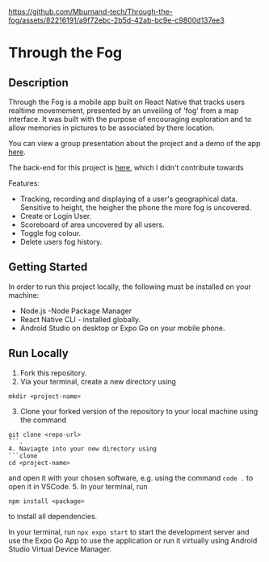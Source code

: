 https://github.com/Mburnand-tech/Through-the-fog/assets/82216191/a9f72ebc-2b5d-42ab-bc9e-c9800d137ee3

# Through the Fog
## Description 

Through the Fog is a mobile app built on React Native that tracks users realtime movemement, presented by an unveiling of 'fog' from a map interface. It was built with the purpose of encouraging exploration and to allow memories in pictures to be associated by there location. 

You can view a group presentation about the project and a demo of the app [here](https://github.com/Mburnand-tech/Through-the-fog/assets/82216191/a9f72ebc-2b5d-42ab-bc9e-c9800d137ee3).

The back-end for this project is [here](https://github.com/leahbanks/BE-through-the-fog), which I didn't contribute towards 

Features:
- Tracking, recording and displaying of a user's geographical data. Sensitive to height, the heigher the phone the more fog is uncovered.
- Create or Login User.
- Scoreboard of area uncovered by all users.
- Toggle fog colour.
- Delete users fog history.

## Getting Started 

In order to run this project locally, the following must be installed on your machine:

 * Node.js -Node Package Manager
 * React Native CLI - installed globally.
 * Android Studio on desktop or Expo Go on your mobile phone.

## Run Locally

1. Fork this repository.
2. Via your terminal, create a new directory using
  ```clone 
  mkdir <project-name>
  ```
3. Clone your forked version of the repository to your local machine using the command 
  ```clone 
  git clone <repo-url>
  ```.
4. Naviagte into your new directory using 
  ```clone 
  cd <project-name>
  ``` 
  and open it with your chosen software, e.g. using the command `code .` to open it in VSCode.
5. In your terminal, run 
  ```clone 
  npm install <package>
  ```
  to install all dependencies. 

In your terminal, run `npx expo start` to start the development server and use the Expo Go App to use the application or run it virtually using Android Studio Virtual Device Manager.

